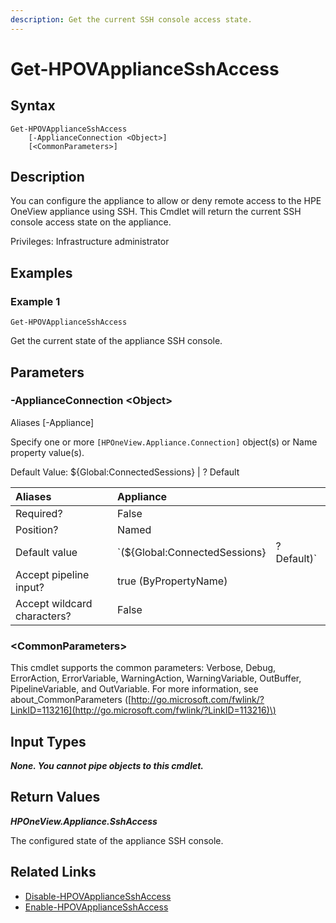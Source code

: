 ```yaml
---
description: Get the current SSH console access state.
---
```


# Get-HPOVApplianceSshAccess

## Syntax

```text
Get-HPOVApplianceSshAccess
    [-ApplianceConnection <Object>]
    [<CommonParameters>]
```

## Description

You can configure the appliance to allow or deny remote access to the HPE OneView appliance using SSH. This Cmdlet will return the current SSH console access state on the appliance.

Privileges: Infrastructure administrator

## Examples

### Example 1

```text
Get-HPOVApplianceSshAccess
```

Get the current state of the appliance SSH console.

## Parameters

### -ApplianceConnection &lt;Object&gt;

Aliases \[-Appliance\]

Specify one or more `[HPOneView.Appliance.Connection]` object\(s\) or Name property value\(s\).

Default Value: ${Global:ConnectedSessions} \| ? Default

| Aliases | Appliance |  |
| :--- | :--- | :--- |
| Required? | False |  |
| Position? | Named |  |
| Default value | \`\(${Global:ConnectedSessions} | ? Default\)\` |
| Accept pipeline input? | true \(ByPropertyName\) |  |
| Accept wildcard characters? | False |  |

### &lt;CommonParameters&gt;

This cmdlet supports the common parameters: Verbose, Debug, ErrorAction, ErrorVariable, WarningAction, WarningVariable, OutBuffer, PipelineVariable, and OutVariable. For more information, see about\_CommonParameters \([http://go.microsoft.com/fwlink/?LinkID=113216](http://go.microsoft.com/fwlink/?LinkID=113216)\)

## Input Types

_**None. You cannot pipe objects to this cmdlet.**_

## Return Values

_**HPOneView.Appliance.SshAccess**_

The configured state of the appliance SSH console.

## Related Links

* [Disable-HPOVApplianceSshAccess](disable-hpovappliancesshaccess.md)
* [Enable-HPOVApplianceSshAccess](enable-hpovappliancesshaccess.md)

